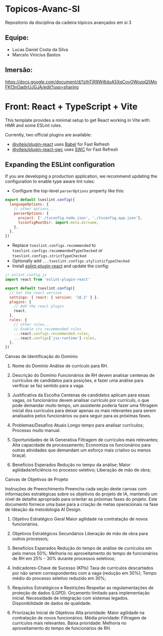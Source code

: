 # Topicos-Avanc-SI
Repositorio da disciplina da cadeira tópicos avançados em si 3
## Equipe:
- Lucas Daniel Costa da Silva
- Marcelo Vinicius Bastos
## Imersão:
https://docs.google.com/document/d/1zlhTjR9Wi6duA5XqCovOWozqQ5MoFKf3nOadirUJGJA/edit?usp=sharing

# Front: React + TypeScript + Vite

This template provides a minimal setup to get React working in Vite with HMR and some ESLint rules.

Currently, two official plugins are available:

- [@vitejs/plugin-react](https://github.com/vitejs/vite-plugin-react/blob/main/packages/plugin-react/README.md) uses [Babel](https://babeljs.io/) for Fast Refresh
- [@vitejs/plugin-react-swc](https://github.com/vitejs/vite-plugin-react-swc) uses [SWC](https://swc.rs/) for Fast Refresh

## Expanding the ESLint configuration

If you are developing a production application, we recommend updating the configuration to enable type aware lint rules:

- Configure the top-level `parserOptions` property like this:

```js
export default tseslint.config({
  languageOptions: {
    // other options...
    parserOptions: {
      project: ['./tsconfig.node.json', './tsconfig.app.json'],
      tsconfigRootDir: import.meta.dirname,
    },
  },
})
```

- Replace `tseslint.configs.recommended` to `tseslint.configs.recommendedTypeChecked` or `tseslint.configs.strictTypeChecked`
- Optionally add `...tseslint.configs.stylisticTypeChecked`
- Install [eslint-plugin-react](https://github.com/jsx-eslint/eslint-plugin-react) and update the config:

```js
// eslint.config.js
import react from 'eslint-plugin-react'

export default tseslint.config({
  // Set the react version
  settings: { react: { version: '18.3' } },
  plugins: {
    // Add the react plugin
    react,
  },
  rules: {
    // other rules...
    // Enable its recommended rules
    ...react.configs.recommended.rules,
    ...react.configs['jsx-runtime'].rules,
  },
})
```


Canvas de Identificação do Domínio


1. Nome do Domínio
Análise de currículo para RH.

2. Descrição do Domínio
Funcionários de RH devem analisar centenas de currículos de candidatos para posições, e fazer uma análise para verificar se faz sentido para a vaga.

3. Justificativa da Escolha
Centenas de candidatos aplicam para essas vagas, os funcionários devem analisar currículo por currículo, o que pode demandar muito tempo, um assistente poderia fazer uma filtragem inicial dos currículos para deixar apenas os mais relevantes para serem analisados pelos funcionários ou para seguir para as próximas fases.

4. Problemas/Desafios Atuais
Longo tempo para analisar currículos;
Processo muito manual.

5. Oportunidades de IA Generativa
Filtragem de currículos mais relevantes;
Alta capacidade de processamento;
Economiza os funcionários para outras atividades que demandam um esforço mais criativo ou menos braçal;

6. Benefícios Esperados
Redução no tempo da análise;
Maior agilidade/eficiência no processo seletivo;
Liberação de mão de obra;

Canvas de Objetivos de Projeto


Instruções de Preenchimento
Preencha cada seção deste canvas com informações estratégicas sobre os objetivos do projeto de IA, mantendo um nível de detalhe apropriado para orientar as próximas fases do projeto. Este documento fornece uma base para a criação de metas operacionais na fase de Ideação da metodologia AI Design.

1. Objetivo Estratégico Geral
Maior agilidade na contratação de novos funcionários.

2. Objetivos Estratégicos Secundários
Liberação de mão de obra para outros processos;
3. Benefícios Esperados
Redução do tempo de análise de currículos em pelo menos 50%;
Melhoria no aproveitamento do tempo de funcionários de RH em 25% - 30% durante processos seletivos;

4. Indicadores-Chave de Sucesso (KPIs)
Taxa de currículos descartados por não serem correspondentes com a vaga (redução em 30%);
Tempo médio do processo seletivo reduzido em 30%;

5. Requisitos Estratégicos e Restrições
Respeitar as regulamentações de proteção de dados (LGPD).
Orçamento limitado para implementação inicial.
Necessidade de integração com sistemas legados.
Disponibilidade de dados de qualidade.

6. Priorização Inicial de Objetivos
Alta prioridade: Maior agilidade na contratação de novos funcionários.
Média prioridade: Filtragem de currículos mais relevantes.
Baixa prioridade: Melhoria no aproveitamento do tempo de funcionários de RH.
